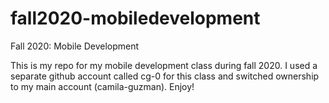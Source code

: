 # fall2020-mobiledevelopment
Fall 2020: Mobile Development

This is my repo for my mobile development class during fall 2020. 
I used a separate github account called cg-0 for this class and switched ownership to my main account (camila-guzman).
Enjoy!

